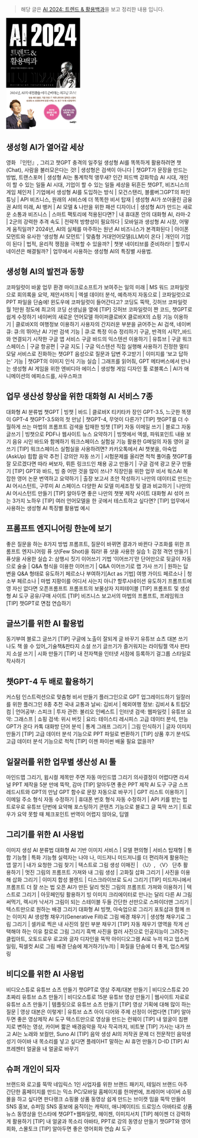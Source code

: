 > 해당 글은 [AI 2024: 트렌드 & 활용백과](https://www.smartbooks21.com/book/9791190238977)을 보고 정리한 내용 입니다.

<img src="../assets/book_2023_AI 2024.jpg" width="200"/>


## 생성형 AI가 열어갈 세상
영화 『인턴』, 그리고 챗GPT
충격의 일주일
생성형 AI를 똑똑하게 활용하려면
챗(Chat), 사람을 불러모은다는 것! | 생성형은 검색이 아니다 | 챗GPT가 문장을 만드는 방법, 트랜스포머 | 생성형 AI는 통계학적 앵무새? 인간 피드백 강화학습
AI 시대, 개인이 할 수 있는 일들
AI 시대, 기업이 할 수 있는 일들
세상을 뒤흔든 챗GPT, 비즈니스의 게임 체인저 | 기업에서 생성형 AI를 도입하는 방식 | 모건스탠리, 블룸버그GPT의 파인튜닝 | API 비즈니스, 원래의 서비스에 더 똑똑한 비서 탑재 | 생성형 AI가 쏘아올린 금융권 AI의 미래, AI 뱅커 | AI 모델 & 나만을 위한 패션 디자이너 | 생성형 AI가 만드는 새로운 소통과 비즈니스 | 스마트 팩토리에 적용된다면? | 내 휴대폰 안의 대화형 AI, 라마-2 | 2군의 강력한 추격 속도 | 전략적 방향성이 필요하다 | 모바일과 생성형 AI 시장, 어떻게 움직일까?
2024년, AI의 실체를 마주하는 원년
AI 비즈니스가 본격화된다 | 아이폰 모먼트와 유사한 ‘생성형 AI 모먼트’ | 맞춤형 거대언어모델(LLM)이 온다 | 개인이 기업이 된다 | 법적, 윤리적 쟁점을 극복할 수 있을까? | 챗봇 네이티브를 준비하라! | 할루시네이션은 해결될까? | 업무에서 사용하는 생성형 AI의 특징별 사용법.



## 생성형 AI의 발전과 동향
코파일럿이 바꿀 업무 환경
마이크로소프트가 보여주는 일의 미래 | MS 워드 코파일럿으로 회의록을 요약, 제안서까지 | 엑셀 데이터 분석, 예측까지 자동으로 | 코파일럿으로 PPT 파일을 단숨에!
윈도우에 코파일럿이 들어간다고?
코딩도 뚝딱, 깃허브 코파일럿
월 1만원 정도에 최고의 코딩 선생님을 옆에
[TIP] 깃허브 코파일럿이 짠 코드, 챗GPT로 쉽게 수정하기
네이버의 새로운 언어모델 하이퍼클로바X
클로바X의 쇼핑 기능 이용하기 | 클로바X의 여행정보 이용하기
사용자의 간지러운 부분을 긁어주는 AI 검색, 네이버 큐:
큐:의 뛰어난 AI 기반 검색 기능 | 큐:로 특정 이슈 정리하기
구글, 반격의 시작?_바드와 연결되기 시작한 구글 앱 서비스
구글 바드의 익스텐션 이용하기 | 유튜브 | 구글 워크스페이스 | 구글 항공편 | 구글 지도 | 구글 익스텐션 직접 실행해 사용하기
진정한 멀티모달 서비스로 진화하는 챗GPT
음성으로 질문과 답변 주고받기 | 이미지를 ‘보고 답하는’ 기능 | 챗GPT의 이미지 인식 기능 실습 | 그래프를 읽어줘, GPT
메타버스에서 만나는 생성형 AI
게임을 위한 엔비디아 에이스 | 생성형 게임 디자인 툴 로블록스 | AI가 애니메이션의 에피소드를, 사우스파크


## 업무 생산성 향상을 위한 대화형 AI 서비스 7종
대화형 AI 분류법
챗GPT | 빙챗 | 바드 | 클로바X
티키타카 장인 GPT-3.5, 느긋한 똑쟁이 GPT-4
챗GPT-3.5와의 첫 만남 | 챗GPT-4, 무엇이 다른가?
[TIP] 챗GPT를 더 수월하게 쓰는 마법의 프롬프트
검색을 탑재한 빙챗
[TIP] 자동 이메일 쓰기 | 블로그 자동 글쓰기 | 빙챗으로 PDF나 웹사이트 뉴스 요약하기 | 빙챗에서 엑셀, 파워포인트 내용 보기
음유 시인 바드와 함께하기
워크스페이스 실험실 기능 활용한 G메일의 자동 영어 글쓰기
[TIP] 워크스페이스 실험실을 사용하려면?
카카오톡에서 AI 챗봇을, 아숙업(AskUp)
힙합 음악 추천 | 강의안 자동 쓰기 | 시험문제를 올리면 척척 풀어줌
챗GPT를 잘 모르겠다면 따라 써보자, 뤼튼
링크드인 채용 공고 만들기 | 구글 검색 광고 문구 만들기
[TIP] GPT와 바드, 빙 중 어떤 것을 많이 쓰나?
직장인을 위한 업무 비서 웍스AI
복잡한 영어 논문 번역하고 요약하기 | 출장 보고서 초안 작성하기
나만의 데이터로 만드는 AI 어시스턴트, 구루미 AI 스페이스
다양한 AI 모델 미세조정 및 결과 비교하기 | 나만의 AI 어시스턴트 만들기
[TIP] 알아두면 좋은 나만의 챗봇 제작 사이트
대화형 AI 섞어 쓰는 3가지 노하우
[TIP] 여러 언어모델을 한 곳에서 테스트하고 싶다면?
[TIP] 업무에서 사용하는 생성형 AI 특징별 활용법 예시

## 프롬프트 엔지니어링 한눈에 보기
좋은 질문을 하는 8가지 방법
프롬프트, 질문이 바뀌면 결과가 바뀐다
구조화를 위한 프롬프트 엔지니어링
퓨 샷(Few Shot)을 줘라!
퓨 샷을 사용한 실습 1: 감정 격언 만들기 | 퓨샷을 사용한 실습 2: 삼행시 짓기
이어쓰기 기법
‘이어쓰기’란 단어만으로 뒷글이 자동으로 술술 | Q&A 형식을 이용한 이어쓰기 | Q&A 이어쓰기로 랩 가사 쓰기 | 원하는 답변을 Q&A 형태로 유도하기
페르소나 부여하기[Act as 기법]
여행 가이드 페르소나 | 청소부 페르소나 | 마법 지팡이를 어디서 사는지 아니?
할루시네이션 유도하기
프롬프트에 영 자신 없다면 오픈프롬프트
프롬프트의 보물상자 지피테이블
[TIP] 프롬프트 및 생성형 AI 도구 공유/구매 사이트
[TIP] 비즈니스 보고서의 마법의 프롬프트, 프레임워크
[TIP] 챗GPT로 면접 연습하기

## 글쓰기를 위한 AI 활용법
동기부여 블로그 글쓰기
[TIP] 구글에 노출이 잘되게 글 바꾸기
유튜브 쇼츠 대본 쓰기
나도 책 쓸 수 있어_기술책&판타지 소설 쓰기
글쓰기가 즐거워지는 라이팅젤
역사 판타지 소설 쓰기 | 시화 만들기
[TIP] 내 전자책을 인터넷 서점에 등록하기
걸그룹 스타일로 작사하기

## 챗GPT-4 두 배로 활용하기
커스텀 인스트럭션으로 맞춤형 비서 만들기
플러그인으로 GPT 업그레이드하기
일잘러를 위한 플러그인 8종 추천
국내 교통과 날씨: 김비서 | 해외여행 정보: 김비서 & 트립닷컴 | 언어공부: 스피크 | 투자 관련: 불리오 인베스트 | 인터넷 검색: 웹파일럿 | 유튜브 요약: 그래스프 | 쇼핑 검색: 위시 버킷 | 요리: 테이스티 레시피스
고급 데이터 분석, 만능 GPT가 온다
카톡 대화방 단어 분석 | 통계 그래프 그리기 | 그림 인식하기 | 글자 이미지 만들기
[TIP] 고급 데이터 분석 기능으로 PPT 파일로 변환하기
[TIP] 상품 후기 분석도 고급 데이터 분석 기능으로 척척
[TIP] 이젠 파이썬 배울 필요 없을까?

## 일잘러를 위한 업무별 생산성 AI 툴
마인드맵 그리기, 윔시컬
제목만 주면 자동 마인드맵 그리기
의사결정이 어렵다면 라셔널
PPT 제작을 5분 만에 뚝딱, 감마
[TIP] 알아두면 좋은 PPT 제작 AI 도구
구글 스프레드시트와 GPT의 만남
GPT 함수로 문장 자동으로 바꾸기 | GPT 리스트 이용하기 | 이메일 주소 형식 자동 수정하기 | 휴대폰 번호 형식 자동 수정하기 | API 키를 받는 법
트로우로 유튜브 단번에 요약해 포스팅하기
콘텐츠 기능으로 블로그 글 뚝딱 쓰기 | 트로우가 요약 못할 때 체크포인트
번역이 어렵지 않아요, 딥엘


## 그리기를 위한 AI 사용법
이미지 생성 AI 분류법
대화형 AI 기반 이미지 서비스 | 모델 편의형 | 서비스 탑재형 | 통합 기능형 | 특화 기능형
실력자는 나야 나, 미드저니
미드저니를 더 편리하게 활용하는 앱 깔기 | 내가 요청한 그림 찾기 | 텍스트로 그림 생성 이매진 | 〈U〉, 〈V〉 단추 활용하기 | 멋진 그림의 프롬프트 가져와 내 그림 생성 | 고화질 삽화 그리기 | 사진을 이용해 삽화 그리기 | 이미지 합성 블렌드 | 디스크라이브로 도시 그리기
[TIP] 미드저니에서 프롬프트 더 잘 쓰는 법
오픈 AI가 만든 달리
멋진 그림의 프롬프트 가져와 이용하기 | 텍스트로 그리기 | 아웃페인팅 활용하기
빙 이미지 크리에이터로 만나는 달리
다른 AI 그림 써먹기, 렉시카
낙서가 그림이 되는 스테이블 두들
간단한 선만으로 스파이더맨 그리기 | 텍스트만으로 원하는 배경 그리기
대화형 AI 빙챗, 아숙업으로 그리기
포토샵과 함께 쓰는 이미지 AI
생성형 채우기(Generative Fill)로 그림 배경 채우기 | 생성형 채우기로 그림 그리기 | 셀카로 찍은 내 사진의 잘린 부분 채우기
[TIP] 자동 채우기 영역을 작게 선택해야 하는 이유
칼로로 그림 그리기
흑백 사진을 컬러 사진으로
인공지능이 그려주는 클립아트, 오토드로우
로고와 글자 디자인을 뚝딱 아이디오그램
AI로 누끼 따고 업스케일링, 픽셀컷
AI로 그림 배경 단숨에 제거하기(누끼) | 화질을 단숨에 더 좋게, 업스케일링

## 비디오를 위한 AI 사용법
비디오스튜로 유튜브 쇼츠 만들기
챗GPT로 영상 주제/대본 만들기 | 비디오스튜로 20초짜리 유튜브 쇼츠 만들기 | 비디오스튜로 15분 유튜브 영상 만들기 | 웹사이트 자료로 유튜브 쇼츠 만들기 | 템플릿으로 유튜브 쇼츠 만들기
[TIP] 영상 기획에 대해 많이 하는 질문 | 영상 대본은 이렇게! | 유튜브 쇼츠 아이 디어와 주제 선정이 어렵다면
[TIP] 알아두면 좋은 영상제작 AI 도구
텍스트만으로 영상을 만드는 런웨이
[TIP] 내 얼굴이 침팬지로 변하는 영상, 카이버
짧은 배경음악을 작사 작곡까지, 비트봇
[TIP] 가사는 내가 쓰고 AI는 노래와 보컬만, Suno AI
[TIP] 음악 생성 AI의 저작권 문제
더 전문적인 음악생성기 아이바
내 목소리를 넣고 싶다면 플레이HT
말하는 AI 휴먼 만들기 D-ID
[TIP] AI 프레젠터 얼굴을 내 얼굴로 바꾸기

## 슈퍼 개인이 되자
브랜드와 로고를 뚝딱 네임릭스
1인 사업자를 위한 브랜드 패키지, 테일러 브랜드
아주 간단한 홈페이지를 만드는 믹소
PC/모바일 홈페이지를 한꺼번에, 프레이머
네이버 쇼핑몰을 하고 싶다면 판다랭크
쇼핑몰 상품 동영상 쉽게 만드는 브이캣
밈을 뚝딱 만들어 SNS 홍보, 슈퍼밈
SNS 홍보에 움직이는 캐릭터, 애니메이티드 드로잉스
아바타로 상품 뉴스 동영상을 인스타에
챗GPT+웹파일럿, 헤이젠, 이미지서치
[TIP] 헤이젠 더 강력하게 활용하기
[TIP] 내 얼굴과 목소리 아바타, PPT로 강의 동영상 만들기
챗GPT와 영어회화, 스몰토크
[TIP] 알아두면 좋은 영어회화 연습 AI 도구
